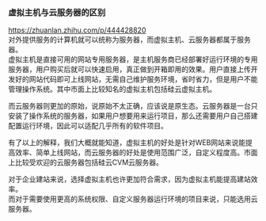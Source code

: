### 虚拟主机与云服务器的区别        
https://zhuanlan.zhihu.com/p/444428820      
对外提供服务的计算机就可以统称为服务器，而虚拟主机、云服务器都属于服务器。      
虚拟主机是直接可用的网站专用服务器，是主机服务商已经部署好运行环境的专用服务器，用户购买后就可以快速启用，真正做到开箱即用的效果。用户直接上传开发好的网站代码即可上线网站，无需自己维护服务环境，省时省力，但是用户不能管理操作系统。其中市面上比较知名的虚拟主机包括硅云虚拟主机。        

而云服务器则更加的原始，说原始不太正确，应该说是原生态。云服务器是一台只安装了操作系统的服务器，如果用户想要用来运行项目，那么还需要用户自己搭建配置运行环境，因此可以适配几乎所有的软件项目。

有了以上的解释，我们大概就能知道，虚拟主机的好处是针对WEB网站来说能提高效率、简单上线网站，而云服务器的好处是使用范围广泛，自定义程度高。市面上比较受欢迎的云服务器包括硅云CVM云服务器。

对于企业建站来说，选择虚拟主机也许更加符合需求，因为虚拟主机能提高建站效率。        
而对于需要使用更高的系统权限、自定义服务器运行环境的项目来说，只能选用云服务器。